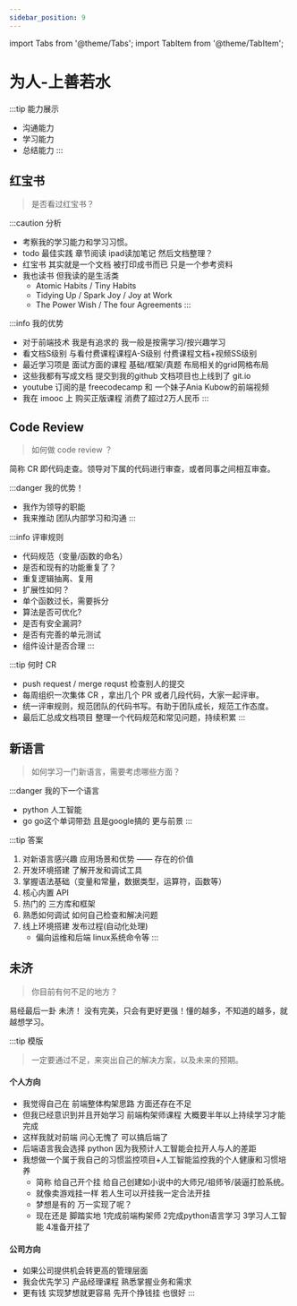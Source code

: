 ```yaml
---
sidebar_position: 9
---
```

import Tabs from '@theme/Tabs';
import TabItem from '@theme/TabItem';

# 为人-上善若水

:::tip 能力展示
- 沟通能力
- 学习能力
- 总结能力
:::

## 红宝书
> 是否看过红宝书？

:::caution 分析
- 考察我的学习能力和学习习惯。
- todo 最佳实践 章节阅读 ipad读加笔记 然后文档整理？
- 红宝书 其实就是一个文档 被打印成书而已 只是一个参考资料 
- 我也读书 但我读的是生活类
  - Atomic Habits / Tiny Habits
  - Tidying Up / Spark Joy / Joy at Work
  - The Power Wish / The four Agreements
:::

:::info 我的优势
- 对于前端技术 我是有追求的 我一般是按需学习/按兴趣学习
- 看文档S级别 与看付费课程课程A-S级别 付费课程文档+视频SS级别
- 最近学习项是 面试方面的课程 基础/框架/真题 布局相关的grid网格布局
- 这些我都有写成文档 提交到我的github 文档项目也上线到了 git.io 
- youtube 订阅的是 freecodecamp 和 一个妹子Ania Kubow的前端视频
- 我在 imooc 上 购买正版课程 消费了超过2万人民币
:::

## Code Review
> 如何做 code review ？

简称 CR 即代码走查。领导对下属的代码进行审查，或者同事之间相互审查。

:::danger 我的优势！
- 我作为领导的职能 
- 我来推动 团队内部学习和沟通
:::

:::info 评审规则
- 代码规范（变量/函数的命名）
- 是否和现有的功能重复了？
- 重复逻辑抽离、复用
- 扩展性如何？
- 单个函数过长，需要拆分
- 算法是否可优化?
- 是否有安全漏洞?
- 是否有完善的单元测试
- 组件设计是否合理
:::

:::tip 何时 CR
- push request / merge requst 检查别人的提交
- 每周组织一次集体 CR ，拿出几个 PR 或者几段代码，大家一起评审。
- 统一评审规则，规范团队的代码书写。有助于团队成长，规范工作态度。
- 最后汇总成文档项目 整理一个代码规范和常见问题，持续积累
:::

## 新语言
> 如何学习一门新语言，需要考虑哪些方面？

:::danger 我的下一个语言
- python 人工智能
- go go这个单词带劲 且是google搞的 更与前景
:::

:::tip 答案
1. 对新语言感兴趣 应用场景和优势 —— 存在的价值
2. 开发环境搭建 了解开发和调试工具
3. 掌握语法基础（变量和常量，数据类型，运算符，函数等）
4. 核心内置 API
5. 热门的 三方库和框架
6. 熟悉如何调试 如何自己检查和解决问题
7. 线上环境搭建 发布过程(自动化处理)
   - 偏向运维和后端 linux系统命令等
:::

## 未济
> 你目前有何不足的地方？

易经最后一卦 未济！ 没有完美，只会有更好更强！懂的越多，不知道的越多，就越想学习。

:::tip 模版
> 一定要通过不足，来突出自己的解决方案，以及未来的预期。
#### 个人方向
- 我觉得自己在 前端整体构架思路 方面还存在不足
- 但我已经意识到并且开始学习 前端构架师课程 大概要半年以上持续学习才能完成
- 这样我就对前端 问心无愧了 可以搞后端了
- 后端语言我会选择 python 因为我预计人工智能会拉开人与人的差距
- 我想做一个属于我自己的习惯监控项目+人工智能监控我的个人健康和习惯培养
  - 简称 给自己开个挂 给自己创建如小说中的大师兄/祖师爷/装逼打脸系统。
  - 就像卖游戏挂一样 若人生可以开挂我一定合法开挂
  - 梦想是有的 万一实现了呢？
  - 现在还是 脚踏实地 1完成前端构架师 2完成python语言学习 3学习人工智能 4准备开挂了

#### 公司方向
- 如果公司提供机会转更高的管理层面
- 我会优先学习 产品经理课程 熟悉掌握业务和需求
- 更有钱 实现梦想就更容易 先开个挣钱挂 也很好
:::